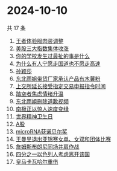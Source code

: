 # 2024-10-10

共 17 条

<!-- BEGIN ZHIHUSEARCH -->
<!-- 最后更新时间 Thu Oct 10 2024 18:22:33 GMT+0800 (China Standard Time) -->
1. [王者体验服肉装调整](https://www.zhihu.com/search?q=王者体验服肉装调整)
1. [美股三大指数集体收涨](https://www.zhihu.com/search?q=美股三大指数集体收涨)
1. [你的学校发生过最扯的事是什么](https://www.zhihu.com/search?q=你的学校发生过最扯的事是什么)
1. [为什么有人宁愿走国道也不愿走高速 ](https://www.zhihu.com/search?q=为什么有人宁愿走国道也不愿走高速 )
1. [孙颖莎](https://www.zhihu.com/search?q=孙颖莎)
1. [东北雨姐带货厂家承认产品有木薯粉](https://www.zhihu.com/search?q=东北雨姐带货厂家承认产品有木薯粉)
1. [上交所延长接受指定交易申报指令时间](https://www.zhihu.com/search?q=上交所延长接受指定交易申报指令时间)
1. [踏空者焦虑情绪升温](https://www.zhihu.com/search?q=踏空者焦虑情绪升温)
1. [东北雨姐删除道歉视频](https://www.zhihu.com/search?q=东北雨姐删除道歉视频)
1. [南极正以惊人速度变绿](https://www.zhihu.com/search?q=南极正以惊人速度变绿)
1. [世界精神卫生日](https://www.zhihu.com/search?q=世界精神卫生日)
1. [A股](https://www.zhihu.com/search?q=A股)
1. [microRNA获诺贝尔奖](https://www.zhihu.com/search?q=microRNA获诺贝尔奖)
1. [王曼昱退出亚锦赛女单、女双和团体比赛](https://www.zhihu.com/search?q=王曼昱退出亚锦赛女单、女双和团体比赛)
1. [詹姆斯布朗尼同场并肩作战](https://www.zhihu.com/search?q=詹姆斯布朗尼同场并肩作战)
1. [四分之一以色列人考虑离开该国](https://www.zhihu.com/search?q=四分之一以色列人考虑离开该国)
1. [皇马卡瓦哈尔重伤](https://www.zhihu.com/search?q=皇马卡瓦哈尔重伤)
<!-- END ZHIHUSEARCH -->
